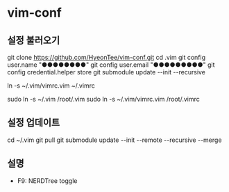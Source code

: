 # vim-conf

## 설정 불러오기
git clone https://github.com/HyeonTee/vim-conf.git
cd .vim
git config user.name "●●●●●●●●"
git config user.email "●●●●●●●●●"
git config credential.helper store
git submodule update --init --recursive

ln -s ~/.vim/vimrc.vim ~/.vimrc

sudo ln -s ~/.vim /root/.vim
sudo ln -s ~/.vim/vimrc.vim /root/.vimrc

## 설정 업데이트
cd ~/.vim
git pull
git submodule update --init --remote --recursive --merge

## 설명
- F9: NERDTree toggle
